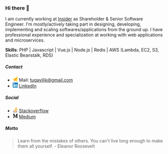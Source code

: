 ### Hi there 👋

I am currently working at [Insider](https://useinsider.com/) as Shareholder & Senior Software Engineer. I'm mostly/actively taking part in designing, developing, implementing and scaling softwares/applications from the ground up. I have professional experience and specialization at working with web applications and microservices. 

**Skills**: PHP | Javascript | Vue.js | Node.js | Redis | AWS (Lambda, EC2, S3, Elastic Beanstalk, RDS)

##### Contact

* <img src="https://github.com/tugayilik/tugayilik/blob/master/send.svg" width="16" height="16" /> Mail: tugayilik@gmail.com
* <img src="https://github.com/tugayilik/tugayilik/blob/master/linkedin.svg" width="16" height="16" /> [LinkedIn](https://www.linkedin.com/in/tugay-ilik/)

##### Social
* <img src="https://github.com/tugayilik/tugayilik/blob/master/stackoverflow.svg" width="16" height="16" /> [Stackoverflow](https://stackoverflow.com/users/8856591/tugay-%c4%b0lik)
* <img src="https://github.com/tugayilik/tugayilik/blob/master/medium.svg" width="16" height="16" /> [Medium](https://medium.com/@tugayilik)

##### Motto
> Learn from the mistakes of others. You can't live long enough to make them all yourself. - Eleanor Roosevelt
